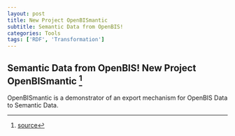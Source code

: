 ```yaml
---
layout: post
title: New Project OpenBISmantic
subtitle: Semantic Data from OpenBIS!
categories: Tools
tags: ['RDF', 'Transformation']
---
```


## Semantic Data from OpenBIS! New Project OpenBISmantic [^fn1]

OpenBISmantic is a demonstrator of an export mechanism for OpenBIS Data to Semantic Data.

[^fn1]: [source](https://github.com/Mat-O-Lab/OpenBISmantic)
